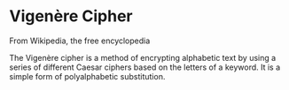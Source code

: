 <h1>Vigenère Cipher</h1>
<p>From Wikipedia, the free encyclopedia</p>
<p>The Vigenère cipher is a method of encrypting alphabetic text by using a series of different Caesar ciphers based on the letters of a keyword. It is a simple form of polyalphabetic substitution.</p>


